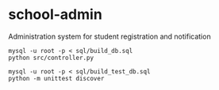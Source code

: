 # school-admin
Administration system for student registration and notification

```
mysql -u root -p < sql/build_db.sql
python src/controller.py

mysql -u root -p < sql/build_test_db.sql
python -m unittest discover
```
